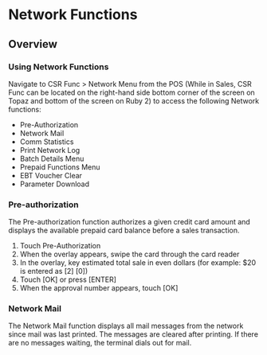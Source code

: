 # Network Functions

## Overview

### Using Network Functions

Navigate to CSR Func > Network Menu from the POS (While in Sales, CSR Func can be located on the right-hand side bottom corner of the screen on Topaz and bottom of the screen on Ruby 2) to access the following Network functions:

* Pre-Authorization
* Network Mail
* Comm Statistics
* Print Network Log
* Batch Details Menu
* Prepaid Functions Menu
* EBT Voucher Clear
* Parameter Download

### Pre-authorization

The Pre-authorization function authorizes a given credit card amount and displays the available prepaid card balance before a sales transaction.

1. Touch Pre-Authorization
2. When the overlay appears, swipe the card through the card reader
3. In the overlay, key estimated total sale in even dollars (for example: $20 is entered as \[2] \[0])
4. Touch \[OK] or press \[ENTER]
5. When the approval number appears, touch \[OK]

### Network Mail

The Network Mail function displays all mail messages from the network since mail was last printed. The messages are cleared after printing. If there are no messages waiting, the terminal dials out for mail.

